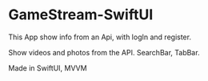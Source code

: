 # GameStream-SwiftUI

This App show info from an Api, with logIn and register.

Show videos and photos from the API. SearchBar, TabBar.

Made in SwiftUI, MVVM

